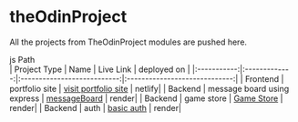 # theOdinProject
All the projects from TheOdinProject modules are pushed here.

 js Path  
| Project Type | Name           | Live Link                       | deployed on |
|:-----------:|:-------------:|:---------------------------:|:-----------------------------:|
| Frontend    | portfolio site | [visit portfolio site](https://umerislam.codes) | netlify|
| Backend     | message board using express     | [messageBoard](https://odin-message-board-095r.onrender.com/) | render|
| Backend     | game store     | [Game Store](https://theodinproject-m0r8.onrender.com/) | render|
| Backend     | auth     | [basic auth](https://odin-basic-auth.onrender.com/) | render|

<!-- | Frontend    | E-Commerce UI  | [GitHub](https://github.com/user/ecommerce-ui) | -->


<!-- | Project Type | Name           | Link                        | -->
<!-- |:-----------:|:-------------:|:---------------------------:| -->
<!-- | Backend     | Auth Service   | [GitHub](https://github.com/user/auth-service) | -->
